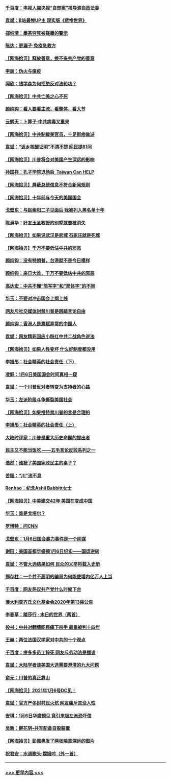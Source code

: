 #### [千百度：电视人揭央视“自焚案”报导源自政法委](../pages/nsc993/n12709760.md?t=01261751) 
#### [袁斌：B站最惨UP主 现实版《悲惨世界》](../pages/nsc993/n12709686.md?t=01261751) 
#### [郑纯清：墨茶穷死被搽墨的警示](../pages/nsc993/n12709262.md?t=01261751) 
#### [陈达：更漏子·免疫急救方](../pages/nsc993/n12709244.md?t=01261751) 
#### [【网海拾贝】释放善意，换不来共产党的善意](../pages/nsc993/n12708361.md?t=01261751) 
#### [李辰：伪火与瘟疫](../pages/nsc993/n12707981.md?t=01261751) 
#### [闻欣：钱学森为何拒绝反对法轮功？](../pages/nsc993/n12707407.md?t=01261751) 
#### [【网海拾贝】中共亡美之心不死](../pages/nsc993/n12707621.md?t=01261751) 
#### [颜纯钩：看人要看主流，看整体，看大节](../pages/nsc993/n12707536.md?t=01261751) 
#### [云鹤天：卜算子‧中共病毒又重来](../pages/nsc993/n12707408.md?t=01261751) 
#### [【网海拾贝】中共制裁美官员，十足街痞做派](../pages/nsc993/n12705115.md?t=01261751) 
#### [袁斌：“返乡核酸证明”不清不楚 网民提81问](../pages/nsc993/n12704982.md?t=01261751) 
#### [【网海拾贝】川普将会对美国产生深远的影响](../pages/nsc993/n12703045.md?t=01261751) 
#### [孙国祥：孔子学院退场后  Taiwan Can HELP](../pages/nsc993/n12702430.md?t=01261751) 
#### [【网海拾贝】屏蔽总统信息不符合新闻规则](../pages/nsc993/n12699998.md?t=01261751) 
#### [【网海拾贝】十年前与今天的美国国会](../pages/nsc993/n12696993.md?t=01261751) 
#### [戈壁东：与赵紫阳二子见面后 我被列入黑名单十年](../pages/nsc993/n12696215.md?t=01261751) 
#### [陈满华：好友玉圣教授的别墅就要被消失](../pages/nsc993/n12695411.md?t=01261751) 
#### [【网海拾贝】如果说武汉是悲城 石家庄就是死城](../pages/nsc993/n12694589.md?t=01261751) 
#### [【网海拾贝】千万不要低估中共的邪恶](../pages/nsc993/n12692771.md?t=01261751) 
#### [颜纯钩：没有特朗普，台港就不是今日模样](../pages/nsc993/n12692678.md?t=01261751) 
#### [颜纯钩：来日大难，千万不要低估中共的邪恶](../pages/nsc993/n12692080.md?t=01261751) 
#### [高达宏：中共不懂“简写字”和“简体字”的不同](../pages/nsc993/n12692068.md?t=01261751) 
#### [华玉：不要对冲击国会上纲上线](../pages/nsc993/n12689948.md?t=01261751) 
#### [网友斥社交媒体封禁川普是践踏言论自由](../pages/nsc993/n12687482.md?t=01261751) 
#### [颜纯钩：香港人是禀赋异常的中国人](../pages/nsc993/n12685142.md?t=01261751) 
#### [袁斌：网友精彩回应小粉红中共二战角色说法](../pages/nsc993/n12684994.md?t=01261751) 
#### [【网海拾贝】如果人性变坏 什么好制度都没用](../pages/nsc993/n12683000.md?t=01261751) 
#### [李旭彤：社会精英的社会责任（下）](../pages/nsc993/n12680604.md?t=01261751) 
#### [凌稣：1月6日美国国会时间真相一窥](../pages/nsc993/n12682780.md?t=01261751) 
#### [袁斌：一个川普反对者转变为支持者的心路](../pages/nsc993/n12682700.md?t=01261751) 
#### [华玉：左派阶级斗争撕裂美国社会](../pages/nsc993/n12681226.md?t=01261751) 
#### [【网海拾贝】如果推特禁川普的言是合理的](../pages/nsc993/n12681232.md?t=01261751) 
#### [李旭彤：社会精英的社会责任（上）](../pages/nsc993/n12680501.md?t=01261751) 
#### [大陆时评家：川普是重大历史命题的提出者](../pages/nsc993/n12679904.md?t=01261751) 
#### [民主又不能当饭吃 ——五毛言论反驳系列之一](../pages/nsc993/n12679877.md?t=01261751) 
#### [浩然：谁掀了美国宪政民主的桌子？](../pages/nsc993/n12679850.md?t=01261751) 
#### [苦胆：“川”流不息](../pages/nsc993/n12678388.md?t=01261751) 
#### [Renhao：纪念Ashli Babbitt女士](../pages/nsc993/n12678359.md?t=01261751) 
#### [【网海拾贝】中美建交42年 美国在变成中国](../pages/nsc993/n12678324.md?t=01261751) 
#### [华玉：谁是戈培尔？](../pages/nsc993/n12677515.md?t=01261751) 
#### [罗博特：问CNN](../pages/nsc993/n12677172.md?t=01261751) 
#### [戈壁东：1月6日国会暴力事件是一个阴谋](../pages/nsc993/n12674639.md?t=01261751) 
#### [谢田：美国首都华盛顿1月6日纪实——国运逆转](../pages/nsc993/n12673190.md?t=01261751) 
#### [袁斌：不管大选结果如何 民众的义举将载入史册](../pages/nsc993/n12672787.md?t=01261751) 
#### [郑存柱：一个并不高明的骗局为何能使墙内亿万人上当](../pages/nsc993/n12671449.md?t=01261751) 
#### [千百度：网友热议共产党什么时候下台](../pages/nsc993/n12670442.md?t=01261751) 
#### [澳大利亚齐氏文化基金会2020年第13届公告](../pages/nsc993/n12670273.md?t=01261751) 
#### [李春草：踏莎行 · 末日的世界（两首）](../pages/nsc993/n12670253.md?t=01261751) 
#### [投书：中共对翻墙网民痛下杀手 最重被判十四年](../pages/nsc993/n12670190.md?t=01261751) 
#### [王赫：两位法国汉学家对中共的十个观点](../pages/nsc993/n12669593.md?t=01261751) 
#### [千百度：拼多多员工猝死 网友斥劳动法是摆设](../pages/nsc993/n12668081.md?t=01261751) 
#### [袁斌：大陆学者谈美国大选需要澄清的九大问题](../pages/nsc993/n12668023.md?t=01261751) 
#### [俞元：川普的真正靠山](../pages/nsc993/n12668000.md?t=01261751) 
#### [【网海拾贝】2021年1月6号DC见！](../pages/nsc993/n12664957.md?t=01261751) 
#### [袁斌：官方严冬封村民火炕 网友痛斥其没人性](../pages/nsc993/n12664882.md?t=01261751) 
#### [安琪：1月6日华盛顿见 竟引来极左派恐吓信](../pages/nsc993/n12664831.md?t=01261751) 
#### [吴新：醉花阴•共军配备自毁装置](../pages/nsc993/n12664766.md?t=01261751) 
#### [【网海拾贝】彭佩奥发了两张喻意深远的图片](../pages/nsc993/n12663515.md?t=01261751) 
#### [祝君安：水调歌头·嫦娥吟（外一首）](../pages/nsc993/n12663345.md?t=01261751) 

----
#### [ >>> 更早内容 <<< ](../indexes/nsc993-earlier.md)
